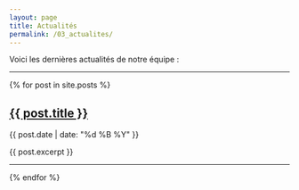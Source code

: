 ```yaml
---
layout: page
title: Actualités
permalink: /03_actualites/
---
```


Voici les dernières actualités de notre équipe :
<hr class="my-4">

{% for post in site.posts %}
<div class="post-preview">
  <h2><a href="#post-{{ post.id | slugify }}" class="read-more">{{ post.title }}</a></h2>
  <p class="text-muted">{{ post.date | date: "%d %B %Y" }}</p>
  <p>{{ post.excerpt }}</p>
</div>
<!-- <div class="post-content" id="post-{{ post.id | slugify }}">
  <div class="content">{{ post.content }}</div>
</div> -->
<hr>
{% endfor %}
